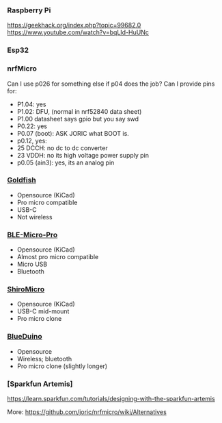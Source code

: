 ### Raspberry Pi
https://geekhack.org/index.php?topic=99682.0
https://www.youtube.com/watch?v=bqLId-HuUNc

### Esp32

### nrfMicro
Can I use p026 for something else if p04 does the job?
Can I provide pins for: 
- P1.04: yes
- P1.02: DFU, (normal in nrf52840 data sheet)
- P1.00 datasheet says gpio but you say swd
- P0.22: yes
- P0.07 (boot): ASK JORIC what BOOT is.
- p0.12, yes:
- 25 DCCH: no dc to dc converter
- 23 VDDH: no its high voltage power supply pin
- p0.05 (ain3): yes, its an analog pin

### [Goldfish](https://github.com/Dr-Derivative/Goldfish)
- Opensource (KiCad)
- Pro micro compatible
- USB-C
- Not wireless

### [BLE-Micro-Pro](https://github.com/sekigon-gonnoc/BLE-Micro-Pro)
- Opensource (KiCad)
- Almost pro micro compatible
- Micro USB
- Bluetooth

### [ShiroMicro](https://github.com/elfmimi/MMCProMicro)
- Opensource (KiCad)
- USB-C mid-mount
- Pro micro clone

### [BlueDuino](https://wiki.aprbrother.com/en/BlueDuino_rev2.html)
- Opensource
- Wireless; bluetooth
- Pro micro clone (slightly longer)


### [Sparkfun Artemis]
https://learn.sparkfun.com/tutorials/designing-with-the-sparkfun-artemis



More: https://github.com/joric/nrfmicro/wiki/Alternatives